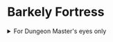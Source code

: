 # Barkely Fortress

<details>

<summary>For Dungeon Master's eyes only</summary>

## Stairways

### S1

Connected to
- [cellar](#B1-1)
- [first floor](#F1-7)
- [second floor](#F2-3)

### S2

Connected to [first floor](#F1-3)

### S3

Connected to
- [first floor](#F1-4)
- [second floor](#F2-1)

## Floors

### B1

![Barkely Fortress Cellar](../assets/barkely_fortress_b1_dm.png)

#### B1-1

Connected to
- [stairs one](#S1)
- [room two](#B1-2)
- [room three](#B1-3)

Old hallway of the cellar. It is partially collapsed. It smells wet and moldy.
Door at the end of the hallway is made of stone.

#### B1-2

Connected to [room one](#B1-1)

A hallway divided by multiple walls. Possibly intended to be multiple rooms? In the last two rooms there are yellow mold.

#### B1-3

Connected to [room one](#B1-1)

There is a cave in. With a DC 15 perception or investigation players can determine that the cave in was intentional. The floor is covered with shallow surface of water. The corners are infested with yellow mold.

### F1

![Barkely Fortress first floor](../assets/barkely_fortress_f1_dm.png)

#### F1-1

Connected to
- outside
- [room two](#F1-2)

Small room in pristine condition. Dwarwen stonecuttin at its best is visible in the small entryway.

#### F1-2

Connected to
- [room one](#F1-1)
- [room three](#F1-3)
- [room four](#F1-4)

Your steps echo in the chamber. You can hear laughing and screaming coming from upstairs. The room has tools and barrels of provisions scattered about. 

With perception check or passive perception of DC 10, players can hear sleeping at the back of the room.
The worg will alert goblins in the [barracks](#F1-5) if woken up.

#### F1-3

Connected to
- [room two](#F1-2)
- [room five](#F1-5)

Snoring can be heard through the door. There are some hungover goblinoids in the next room.

#### F1-4

Connected to
- [room two](#F1-2)
- [stairs three](#S3)

Open flame throws shadows to the stairway by the dancing figures. You hear breaking glass shattering on a stone floor. You hear sound of a stringed instrument. Someone with experience of music can notice a nervous tone in the playing music.

#### F1-5

Connected to
- [room three](#F1-3)
- [room six](#F1-6)

The barracks. Several goblinoids and worgs sleep in the room. The room is dark and smells like old socks and old booze. The room is messy and filled with random equipment which goblins use.

At the back of the door is a secret door. Since it is incomplete, it can be seen if the room is lit. The secret door can be opened by pushing the wall.

Maybe there is a goblin who is mistreated by its peers, and seeks revenge? Can be pursuaded to give the party some information.

#### F1-6

Connected to
- [room five](#F1-5)
- [room seven](#F1-7)

Contrary to the previous room, the room seems to be in good condition. You can hear bats squeaking who are startled by light, if present. The room has several, dusty weapons of which some seem to be in good condition.

#### F1-7

Connected to
- [room six](#F1-6)
- [room eight](#F1-8)
- [stairs one](#S1)

There are slots for torches, but the torches themselves have rotted away a long time ago.

#### F1-8

Connected to [room seven](#F1-7)

The road you arrived through can be seen from the arrow slits here.

### F2

![Barkely Fortress second floor](../assets/barkely_fortress_f2_dm.png)

#### F2-1

The throne room.

Connected to
- [stairs three](#S3)
- [room two](#F2-2)
- [room three](#F2-3)
- outside

At the North wall there is a colored glass window with some broken panes. It depicts a dwarwen pantheon Moradin. The Southern wall has a hole: it doesn't seem to be collapsed but is incomplete and has some rotted scaffoldings around it.

Goblinoids and their allies are dancing around the fire in the room. They're making fun of a bard, who has seen better days. He has metal chain around his neck which is connected to a chain. The chain is held by a goblin who is making demands to his performance. 

There is a throne, which lies empty for now. 

The secret door to the Western wall cannot be detected nor opened from this side.

#### F2-2

Goblin Chief's Bedroom

Connected to
- [room one](#F2-1)

Has the most valuable objects here. The chief himself has passed out from booze. He wakes up at some point, depending on how the party will behave. After he wakes, he will call the remaining goblins to his side to fight off the intruders.
The furniture does include a stone table and a chair. Some bookshelves are included, and contain the plans for the castle.

#### F2-3

Connected to
- [stairs one](#S1)
- [first room](#F2-1)
- [fourth room](#F2-4)

The dusty hallway has clearly carved door, which fits perfectly to its frame. Without the carvings the door would be invisible to the eye. Partying goblins can be heard from the other side of the wall. If the party decides to attack the goblins, the goblins will be surprised no matter the party's stealth check.

#### F2-4

Connected to [third room](#F2-3)

</details>
